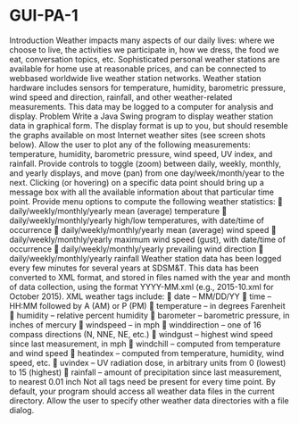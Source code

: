 # GUI-PA-1

Introduction
Weather impacts many aspects of our daily lives: where we choose to live, the activities we
participate in, how we dress, the food we eat, conversation topics, etc. Sophisticated personal
weather stations are available for home use at reasonable prices, and can be connected to webbased
worldwide live weather station networks. Weather station hardware includes sensors for
temperature, humidity, barometric pressure, wind speed and direction, rainfall, and other
weather-related measurements. This data may be logged to a computer for analysis and display.
Problem
Write a Java Swing program to display weather station data in graphical form. The display
format is up to you, but should resemble the graphs available on most Internet weather sites (see
screen shots below). Allow the user to plot any of the following measurements: temperature,
humidity, barometric pressure, wind speed, UV index, and rainfall. Provide controls to toggle
(zoom) between daily, weekly, monthly, and yearly displays, and move (pan) from one
day/week/month/year to the next. Clicking (or hovering) on a specific data point should bring up
a message box with all the available information about that particular time point. Provide menu
options to compute the following weather statistics:
 daily/weekly/monthly/yearly mean (average) temperature
 daily/weekly/monthly/yearly high/low temperatures, with date/time of occurrence
 daily/weekly/monthly/yearly mean (average) wind speed
 daily/weekly/monthly/yearly maximum wind speed (gust), with date/time of occurrence
 daily/weekly/monthly/yearly prevailing wind direction
 daily/weekly/monthly/yearly rainfall
Weather station data has been logged every few minutes for several years at SDSM&T. This data
has been converted to XML format, and stored in files named with the year and month of data
collection, using the format YYYY-MM.xml (e.g., 2015-10.xml for October 2015). XML weather
tags include:
 date – MM/DD/YY
 time – HH:MM followed by A (AM) or P (PM)
 temperature – in degrees Farenheit
 humidity – relative percent humidity
 barometer – barometric pressure, in inches of mercury
 windspeed – in mph
 winddirection – one of 16 compass directions (N, NNE, NE, etc.)
 windgust – highest wind speed since last measurement, in mph
 windchill – computed from temperature and wind speed
 heatindex – computed from temperature, humidity, wind speed, etc.
 uvindex – UV radiation dose, in arbitrary units from 0 (lowest) to 15 (highest)
 rainfall – amount of precipitation since last measurement, to nearest 0.01 inch
Not all tags need be present for every time point. By default, your program should access all
weather data files in the current directory. Allow the user to specify other weather data
directories with a file dialog.